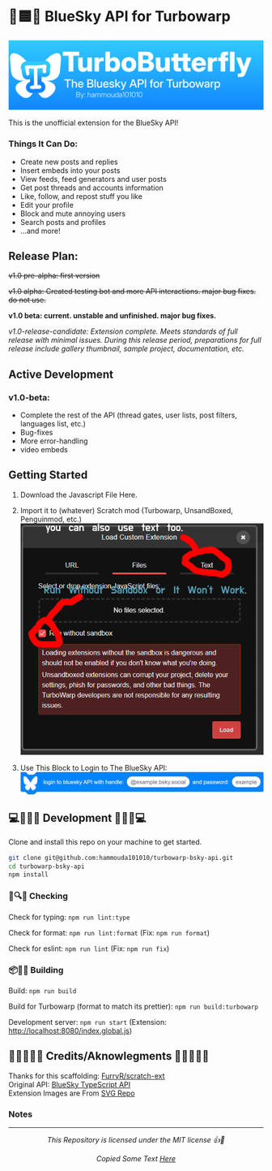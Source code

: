# 🦋🟦🌐 BlueSky API for Turbowarp
![Banner](https://raw.githubusercontent.com/hammouda101010/turbowarp-bsky-api/refs/heads/main/static/images/turbobutterfly-banner.png)

This is the unofficial extension for the BlueSky API!

### Things It Can Do:
- Create new posts and replies
- Insert embeds into your posts
- View feeds, feed generators and user posts
- Get post threads and accounts information
- Like, follow, and repost stuff you like
- Edit your profile
- Block and mute annoying users
- Search posts and profiles
- ...and more!

## Release Plan:
~~v1.0 pre-alpha: first version~~

~~v1.0 alpha: Created testing bot and more API interactions. major bug fixes. do not use.~~

**v1.0 beta: current. unstable and unfinished. major bug fixes.**

_v1.0-release-candidate: Extension complete. Meets standards of full release with minimal issues. During this release period, preparations for full release include gallery thumbnail, sample project, documentation, etc._

## Active Development
### v1.0-beta:
- Complete the rest of the API (thread gates, user lists, post filters, languages list, etc.)
- Bug-fixes
- More error-handling
- video embeds



## Getting Started

1. Download the Javascript File Here.
2. Import it to (whatever) Scratch mod (Turbowarp, UnsandBoxed, Penguinmod, etc.)
   ![Example](https://raw.githubusercontent.com/hammouda101010/turbowarp-bsky-api/refs/heads/main/static/images/import-extension-example.png)

3. Use This Block to Login to The BlueSky API:
 ![Login Block](https://raw.githubusercontent.com/hammouda101010/turbowarp-bsky-api/refs/heads/main/static/images/login-block.png)

## 💻🔨🦋🦋 Development 🦋🦋🔨💻

Clone and install this repo on your machine to get started.

```bash
git clone git@github.com:hammouda101010/turbowarp-bsky-api.git
cd turbowarp-bsky-api
npm install
```

### 📝🔍🦋 Checking

Check for typing: `npm run lint:type`

Check for format: `npm run lint:format` (Fix: `npm run format`)

Check for eslint: `npm run lint` (Fix: `npm run fix`)

### 📦🔨🦋 Building

Build: `npm run build`

Build for Turbowarp (format to match its prettier): `npm run build:turbowarp`

Development server: `npm run start` (Extension: <http://localhost:8080/index.global.js>)

## 📑🦋💙🦋🦋 Credits/Aknowlegments 🦋🦋💙🦋📑

Thanks for this scaffolding: [FurryR/scratch-ext](https://github.com/FurryR/scratch-ext/tree/main) \
Original API: [BlueSky TypeScript API](https://github.com/bluesky-social/atproto/tree/main/packages/api) \
Extension Images are From [SVG Repo](https://www.svgrepo.com/)

### Notes
---
<div align="center">
<i>
This Repository is licensed under the MIT license 👍📑

Copied Some Text [Here](https://github.com/cloudlink-omega/extension)
</i>
</div>
